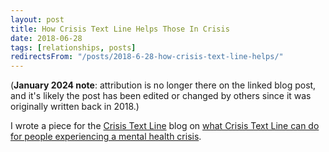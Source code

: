 ```yaml
---
layout: post
title: How Crisis Text Line Helps Those In Crisis
date: 2018-06-28
tags: [relationships, posts]
redirectsFrom: "/posts/2018-6-28-how-crisis-text-line-helps/"
---
```

(**January 2024 note**: attribution is no longer there on the linked blog post, and it's likely the post has been edited or changed by others since it was originally written back in 2018.)

I wrote a piece for the [Crisis Text Line](https://www.crisistextline.org) blog on [what Crisis Text Line can do for people experiencing a mental health crisis](https://www.crisistextline.org/blog/how-crisis-text-line-helps). 

 